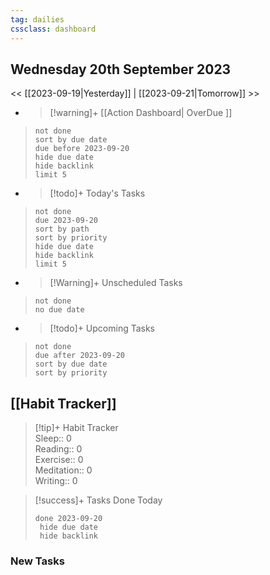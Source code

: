 ```yaml
---
tag: dailies
cssclass: dashboard
---
```

## Wednesday 20th September 2023

<< [[2023-09-19|Yesterday]] | [[2023-09-21|Tomorrow]] >>

- > [!warning]+ [[Action Dashboard| OverDue ]]
> ```tasks
> not done
> sort by due date
> due before 2023-09-20
> hide due date
> hide backlink
> limit 5
> ```

- > [!todo]+ Today's Tasks
> ```tasks
> not done
> due 2023-09-20
> sort by path
> sort by priority
> hide due date
> hide backlink
> limit 5
> ```

- > [!Warning]+ Unscheduled Tasks  
 > ```tasks  
 > not done  
 > no due date

- > [!todo]+ Upcoming Tasks
> ```tasks  
> not done  
> due after 2023-09-20  
> sort by due date
> sort by priority  

## [[Habit Tracker]]
> [!tip]+ Habit Tracker  
> Sleep:: 0  
> Reading:: 0  
> Exercise:: 0  
> Meditation:: 0  
> Writing:: 0


> [!success]+ Tasks Done Today
> ```tasks 
> done 2023-09-20
>  hide due date
>  hide backlink
### New Tasks

